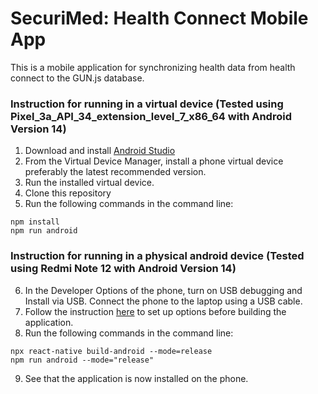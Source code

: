 # SecuriMed: Health Connect Mobile App
This is a mobile application for synchronizing health data from health connect to the GUN.js database. 

### Instruction for running in a virtual device (Tested using Pixel_3a_API_34_extension_level_7_x86_64 with Android Version 14)
1. Download and install [Android Studio](https://developer.android.com/studio)
2. From the Virtual Device Manager, install a phone virtual device preferably the latest recommended version.
3. Run the installed virtual device.
4. Clone this repository
5. Run the following commands in the command line:
```
npm install
npm run android
``` 

### Instruction for running in a physical android device (Tested using Redmi Note 12 with Android Version 14)
6. In the Developer Options of the phone, turn on USB debugging  and Install via USB. Connect the phone to the laptop using a USB cable.
7.  Follow the instruction [here](https://reactnative.dev/docs/signed-apk-android) to set up options before building the application.
8. Run the following commands in the command line:
```
npx react-native build-android --mode=release
npm run android --mode="release"
``` 
9. See that the application is now installed on the phone.
